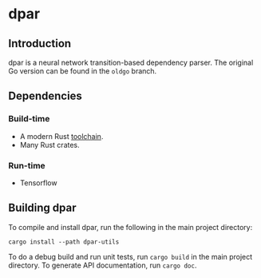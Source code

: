# dpar

## Introduction

dpar is a neural network transition-based dependency parser. The
original Go version can be found in the `oldgo` branch.

## Dependencies

### Build-time

* A modern Rust [toolchain](https://rustup.rs).
* Many Rust crates.

### Run-time

* Tensorflow

## Building dpar

To compile and install dpar, run the following in the main project directory:

~~~
cargo install --path dpar-utils
~~~

To do a debug build and run unit tests, run `cargo build` in the main project
directory. To generate API documentation, run `cargo doc`.
